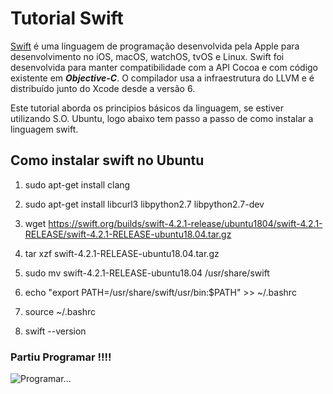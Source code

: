 # Tutorial Swift

[Swift](https://www.apple.com/br/swift/) é uma linguagem de programação desenvolvida pela Apple para desenvolvimento no iOS, macOS, watchOS, tvOS e Linux. Swift foi desenvolvida para manter compatibilidade com a API Cocoa e com código existente em ***Objective-C***. O compilador usa a infraestrutura do LLVM e é distribuído junto do Xcode desde a versão 6.

Este tutorial aborda os principios básicos da linguagem, se estiver utilizando S.O. Ubuntu, logo abaixo tem passo a passo de como instalar a linguagem swift.

## Como instalar swift no Ubuntu


1. sudo apt-get install clang

2. sudo apt-get install libcurl3 libpython2.7 libpython2.7-dev 

3. wget https://swift.org/builds/swift-4.2.1-release/ubuntu1804/swift-4.2.1-RELEASE/swift-4.2.1-RELEASE-ubuntu18.04.tar.gz

4. tar xzf swift-4.2.1-RELEASE-ubuntu18.04.tar.gz

5. sudo mv swift-4.2.1-RELEASE-ubuntu18.04 /usr/share/swift

6. echo "export PATH=/usr/share/swift/usr/bin:$PATH" >> ~/.bashrc

7. source  ~/.bashrc

8. swift --version

### Partiu Programar !!!!

![Programar...](https://github.com/fabriciocovalesci/Tutorial-Swift/issues/1)
